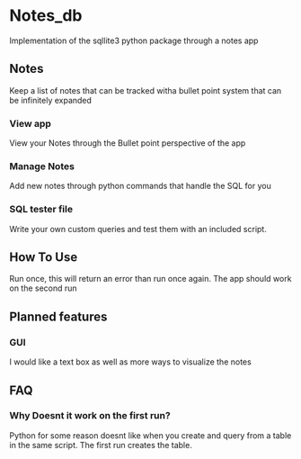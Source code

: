 # Notes_db
Implementation of the sqllite3 python package through a notes app

## Notes
Keep a list of notes that can be tracked witha bullet point system that can be infinitely expanded

### View app
View your Notes through the Bullet point perspective of the app

### Manage Notes
Add new notes through python commands that handle the SQL for you

### SQL tester file
Write your own custom queries and test them with an included script.

## How To Use
Run once, this will return an error than run once again. The app should work on the second run

## Planned features

### GUI
I would like a text box as well as more ways to visualize the notes

## FAQ

### Why Doesnt it work on the first run?
Python for some reason doesnt like when you create and query from a table in the same script. The first run creates the table.